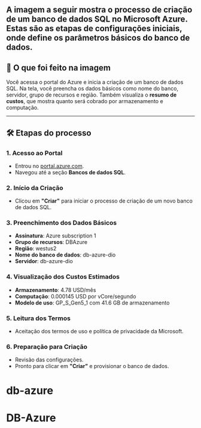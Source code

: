 A imagem a seguir mostra o processo de **criação de um banco de dados SQL no Microsoft Azure**. Estas são as etapas de configurações iniciais, onde define os parâmetros básicos do banco de dados.
---

## 🧾 **O que foi feito na imagem**

Você acessa o portal do Azure e inicia a criação de um banco de dados SQL. Na tela, você preencha os dados básicos como nome do banco, servidor, grupo de recursos e região. Também visualiza o **resumo de custos**, que mostra quanto será cobrado por armazenamento e computação. 

---

## 🛠️ **Etapas do processo**

### 1. **Acesso ao Portal**
- Entrou no [portal.azure.com](https://portal.azure.com).
- Navegou até a seção **Bancos de dados SQL**.

### 2. **Início da Criação**
- Clicou em **"Criar"** para iniciar o processo de criação de um novo banco de dados SQL.

### 3. **Preenchimento dos Dados Básicos**
- **Assinatura**: Azure subscription 1  
- **Grupo de recursos**: DBAzure  
- **Região**: westus2  
- **Nome do banco de dados**: db-azure-dio  
- **Servidor**: db-azure-dio  

### 4. **Visualização dos Custos Estimados**
- **Armazenamento**: 4.78 USD/mês  
- **Computação**: 0.000145 USD por vCore/segundo  
- **Modelo de uso**: GP_S_Gen5_1 com 41.6 GB de armazenamento

### 5. **Leitura dos Termos**
- Aceitação dos termos de uso e política de privacidade da Microsoft.

### 6. **Preparação para Criação**
- Revisão das configurações.
- Pronto para clicar em **"Criar"** e provisionar o banco de dados.

# db-azure
# DB-Azure
